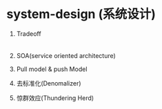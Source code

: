 # system-design (系统设计)
1. Tradeoff  
　　
2. SOA(service oriented architecture)  

3. Pull model & push Model  

4. 去标准化(Denomalizer)  

5. 惊群效应(Thundering Herd)

